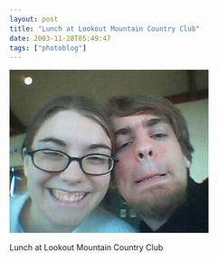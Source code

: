 ```yaml
---
layout: post
title: "Lunch at Lookout Mountain Country Club"
date: 2003-11-28T05:49:47
tags: ["photoblog"]
---
```


![Lunch at Lookout Mountain Country Club][1]

Lunch at Lookout Mountain Country Club

   [1]: /2003/11/28/5406531074_0.jpg



